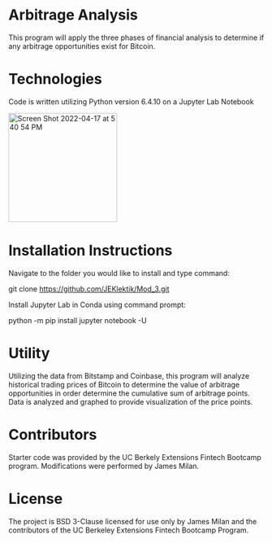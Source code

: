 # Arbitrage Analysis
This program will apply the three phases of financial analysis to determine if any arbitrage opportunities exist for Bitcoin.

# Technologies
Code is written utilizing Python version 6.4.10 on a Jupyter Lab Notebook

<img width="214" alt="Screen Shot 2022-04-17 at 5 40 54 PM" src="https://user-images.githubusercontent.com/101614932/163738409-2ef06bef-d065-40e5-90bf-9db659b880bd.png">

# Installation Instructions
Navigate to the folder you would like to install and type command:

git clone https://github.com/JEKlektik/Mod_3.git

Install Jupyter Lab in Conda using command prompt:

python -m pip install jupyter notebook -U

# Utility
Utilizing the data from Bitstamp and Coinbase, this program will analyze historical trading prices of Bitcoin to determine the value of arbitrage opportunities in order determine the cumulative sum of arbitrage points.  Data is analyzed and graphed to provide visualization of the price points.

# Contributors
Starter code was provided by the UC Berkely Extensions Fintech Bootcamp program.  Modifications were performed by James Milan.

# License
The project is BSD 3-Clause licensed for use only by James Milan and the contributors of the UC Berkeley Extensions Fintech Bootcamp Program.
